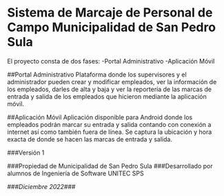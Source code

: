 # Sistema de Marcaje de Personal de Campo Municipalidad de San Pedro Sula
El proyecto consta de dos fases:
-Portal Administrativo
-Aplicación Móvil

##Portal Administrativo
Plataforma donde los supervisores y el administrador pueden crear y modificar empleados, ver la información de los empleados, darles de alta y baja y ver la reportería de las marcas de entrada y salida de los empleados que hicieron mediante la aplicación móvil.

##Aplicación Móvil
Aplicación disponible para Android donde los empleados podrán marcar su entrada y salida contando con conexión a internet así como también fuera de línea.
Se captura la ubicación y hora exacta de donde se hacen las marcas de entrada y salida.

###Versión 1

###Propiedad de Municipalidad de San Pedro Sula
###Desarrollado por alumnos de Ingeniería de Software UNITEC SPS

###*Diciembre 2022*###
